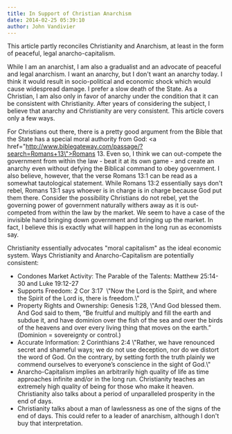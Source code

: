 ```yaml
---
title: In Support of Christian Anarchism
date: 2014-02-25 05:39:10
author: John Vandivier
---
```




This article partly reconciles Christianity and Anarchism, at least in the form of peaceful, legal anarcho-capitalism.

While I am an anarchist, I am also a gradualist and an advocate of peaceful and legal anarchism. I want an anarchy, but I don't want an anarchy today. I think it would result in socio-political and economic shock which would cause widespread damage. I prefer a slow death of the State. As a Christian, I am also only in favor of anarchy under the condition that it can be consistent with Christianity. After years of considering the subject, I believe that anarchy and Christianity are very consistent. This article covers only a few ways.

For Christians out there, there is a pretty good argument from the Bible that the State has a special moral authority from God: <a href=\"http://www.biblegateway.com/passage/?search=Romans+13\">Romans 13</a>. Even so, I think we can out-compete the government from within the law - beat it at its own game - and create an anarchy even without defying the Biblical command to obey government. I also believe, however, that the verse Romans 13:1 can be read as a somewhat tautological statement. While Romans 13:2 essentially says don't rebel, Romans 13:1 says whoever is in charge is in charge because God put them there. Consider the possibility Christians do not rebel, yet the governing power of government naturally withers away as it is out-competed from within the law by the market. We seem to have a case of the invisible hand bringing down government and bringing up the market. In fact, I believe this is exactly what will happen in the long run as economists say.

Christianity essentially advocates \"moral capitalism\" as the ideal economic system. Ways Christianity and Anarcho-Capitalism are potentially consistent:
<ul>
 	<li>Condones Market Activity: The Parable of the Talents: Matthew 25:14-30 and Luke 19:12-27</li>
 	<li>Supports Freedom: 2 Cor 3:17  \"Now the Lord is the Spirit, and where the Spirit of the Lord is, there is freedom.\"</li>
 	<li>Property Rights and Ownership: Genesis 1:28, \"<span style=\"line-height: 1.5em;\">And God blessed them. And God said to them, “Be fruitful and multiply and fill the earth and subdue it, and have dominion over the fish of the sea and over the birds of the heavens and over every living thing that moves on the earth.” (Dominion = sovereignty or control.)</span></li>
 	<li>Accurate Information: 2 Corinthians 2:4 \"Rather, we have renounced secret and shameful ways; we do not use deception, nor do we distort the word of God. On the contrary, by setting forth the truth plainly we commend ourselves to everyone’s conscience in the sight of God.\"</li>
 	<li>Anarcho-Capitalism implies an arbitrarily high quality of life as time approaches infinite and/or in the long run. Christianity teaches an extremely high quality of being for those who make it heaven. Christianity also talks about a period of unparalleled prosperity in the end of days.</li>
 	<li>Christianity talks about a man of lawlessness as one of the signs of the end of days. This could refer to a leader of anarchism, although I don't buy that interpretation.</li>
</ul>